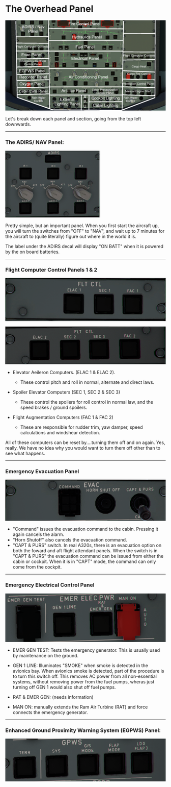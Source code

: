 

# The Overhead Panel

![Overhead Panel Sectioned](../assets/beginner-guide/glossary/Overhead-Panel/Overhead-Sectioned.png)  

 Let's break down each panel and section, going from the top left downwards.

---
### The ADIRS/ NAV Panel:
![Overhead Nav Panel](../assets/beginner-guide/glossary/Overhead-Panel/Nav-Panel.png)

Pretty simple, but an important panel. When you first start the aircraft up, you will turn the switches from "OFF" to "NAV", and wait up to 7 minutes for the aircraft to (quite literally) figure out where in the world it is.

The label under the ADIRS decal will display "ON BATT" when it is powered by the on board batteries.

---

### Flight Computer Control Panels 1 & 2
![Flight Computer Controls 1](../assets/beginner-guide/glossary/Overhead-Panel/Flight-Computers1.png)

![Flight Computer Controls 2](../assets/beginner-guide/glossary/Overhead-Panel/Flight-Computers2.png)


- Elevator Aeileron Computers. (ELAC 1 & ELAC 2).
    - These control pitch and roll in normal, alternate and direct laws. 
- Spoiler Elevator Computers (SEC 1, SEC 2 & SEC 3)
    - These control the spoilers for roll control in normal law, and the speed brakes / ground spoilers. 

- Flight Augmentation Computers (FAC 1 & FAC 2)
    - These are responsible for rudder trim, yaw damper, speed calculations and windshear detection.

All of these computers can be reset by....turning them off and on again. Yes, really. We have no idea why you would want to turn them off other than to see what happens.


---
### Emergency Evacuation Panel
![Evac Panel](../assets/beginner-guide/glossary/Overhead-Panel/Evacuation.png)

- "Command" issues the evacuation command to the cabin. Pressing it again cancels the alarm.
- "Horn Shutoff" also cancels the evacuation command.
- "CAPT & PURS" switch. In real A320s, there is an evacuation option on both the foward and aft flight attendant panels. When the switch is in "CAPT & PURS" the evacuation command can be issued from either the cabin or cockpit. When it is in "CAPT" mode, the command can only come from the cockpit.

---
### Emergency Electrical Control Panel
![Emergency Electrical](../assets/beginner-guide/glossary/Overhead-Panel/Emergency-Electrical.png)

- EMER GEN TEST: Tests the emergency generator. This is usually used by maintenance on the ground.

- GEN 1 LINE: Illuminates "SMOKE" when smoke is detected in the avionics bay. When avionics smoke is detected, part of the procedure is to turn this switch off.  This removes AC power from all non-essential systems, without removing power from the fuel pumps, wheras just turning off GEN 1 would also shut off fuel pumps.

- RAT & EMER GEN: (needs information)

- MAN ON: manually extends the Ram Air Turbine (RAT) and force connects the emergency generator.
---

### Enhanced Ground Proximity Warning System (EGPWS) Panel:
![EGPWS](../assets/beginner-guide/glossary/Overhead-Panel/EGPWS.png)

